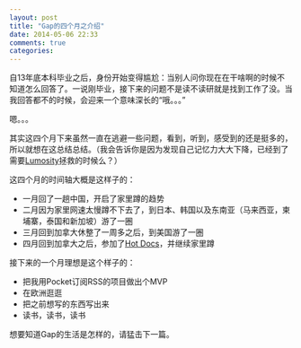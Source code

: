 ```yaml
---
layout: post
title: "Gap的四个月之介绍"
date: 2014-05-06 22:33
comments: true
categories: 
---
```


自13年底本科毕业之后，身份开始变得尴尬：当别人问你现在在干啥啊的时候不知道怎么回答了。一说刚毕业，接下来的问题不是读不读研就是找到工作了没。当我回答都不的时候，会迎来一个意味深长的“哦。。。”

嗯。。。

其实这四个月下来虽然一直在逃避一些问题，看到，听到，感受到的还是挺多的，所以就想在这总结总结。（我会告诉你是因为发现自己记忆力大大下降，已经到了需要[Lumosity](http://www.lumosity.com/)拯救的时候么？）

这四个月的时间轴大概是这样子的：
* 一月回了一趟中国，开启了家里蹲的趋势 
* 二月因为家里网速太慢蹲不下去了，到日本、韩国以及东南亚（马来西亚，柬埔寨，泰国和新加坡）游了一圈
* 三月回到加拿大休整了一周多之后，到美国游了一圈
* 四月回到加拿大之后，参加了[Hot Docs](http://www.hotdocs.ca/)，并继续家里蹲

接下来的一个月理想是这个样子的：
* 把我用Pocket订阅RSS的项目做出个MVP
* 在欧洲逛逛
* 把之前想写的东西写出来
* 读书，读书，读书

想要知道Gap的生活是怎样的，请猛击下一篇。
